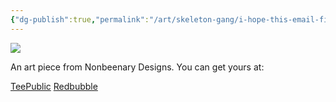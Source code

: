 ```yaml
---
{"dg-publish":true,"permalink":"/art/skeleton-gang/i-hope-this-email-finds-you-well/","title":"I Hope This Email Finds You Well","tags":["Art","Skulls and Skellies"]}
---
```



![](https://baserow-media.ams3.digitaloceanspaces.com/user_files/jpeFCAorNFRf5mmy2iimp21vUXzzMI2Y_90a08967e36d6f1c3107f51c9e657652ed19e8de081a61a618bed73f94da2be3.jpg)

An art piece from Nonbeenary Designs. You can get yours at:

[TeePublic](https://www.teepublic.com/t-shirt/50075016-i-hope-this-email-finds-you-well?store_id=258912)
[Redbubble](https://www.redbubble.com/shop/ap/151542415?ref=studio-promote)
